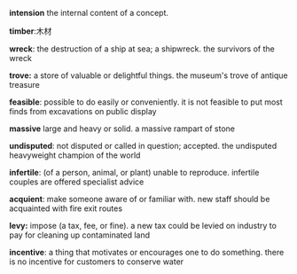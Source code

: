 **intension**
the internal content of a concept.

**timber**:木材

**wreck**:
the destruction of a ship at sea; a shipwreck.
the survivors of the wreck

**trove:**
a store of valuable or delightful things.
the museum's trove of antique treasure

**feasible**:
possible to do easily or conveniently.
it is not feasible to put most finds from excavations on public display

**massive**
large and heavy or solid.
a massive rampart of stone

**undisputed**:
not disputed or called in question; accepted.
the undisputed heavyweight champion of the world

**infertile**:
(of a person, animal, or plant) unable to reproduce.
infertile couples are offered specialist advice

**acquient**:
make someone aware of or familiar with.
new staff should be acquainted with fire exit routes                                                                                                                                                                                                  

**levy:**
impose (a tax, fee, or fine).
a new tax could be levied on industry to pay for cleaning up contaminated land

**incentive**:
a thing that motivates or encourages one to do something.
there is no incentive for customers to conserve water